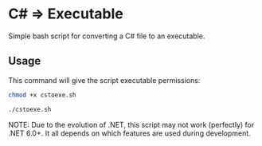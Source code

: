 # C# => Executable
Simple bash script for converting a C# file to an executable.

## Usage
This command will give the script executable permissions:

```bash
chmod +x cstoexe.sh
```

```bash
./cstoexe.sh
```

NOTE: Due to the evolution of .NET, this script may not work (perfectly) for .NET 6.0+. It all depends on which features are used during development.
